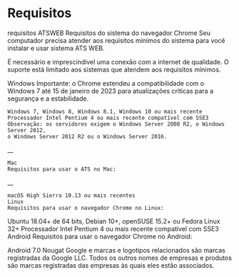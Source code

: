 # Requisitos

requisitos ATSWEB
Requisitos do sistema do navegador Chrome
Seu computador precisa atender aos requisitos mínimos do sistema para você instalar e usar sistema ATS WEB.

É necessário e imprescindível uma conexão com a internet de qualidade. O suporte está limitado aos sistemas que atendem aos requisitos mínimos.

Windows
Importante: o Chrome estendeu a compatibilidade com o Windows 7 até 15 de janeiro de 2023 para atualizações críticas para a segurança e a estabilidade.

```
Windows 7, Windows 8, Windows 8.1, Windows 10 ou mais recente
Processador Intel Pentium 4 ou mais recente compatível com SSE3
Observação: os servidores exigem o Windows Server 2008 R2, o Windows Server 2012, 
o Windows Server 2012 R2 ou o Windows Server 2016.
```
__
```
Mac
Requisitos para usar o ATS no Mac:
```
__
```
macOS High Sierra 10.13 ou mais recentes
Linux
Requisitos para usar o navegador Chrome no Linux:
```
Ubuntu 18.04+ de 64 bits, Debian 10+, openSUSE 15.2+ ou Fedora Linux 32+
Processador Intel Pentium 4 ou mais recente compatível com SSE3
Android
Requisitos para usar o navegador Chrome no Android:

Android 7.0 Nougat
Google e marcas e logotipos relacionados são marcas registradas da Google LLC. Todos os outros nomes de empresas e produtos são marcas registradas das empresas às quais eles estão associados.
